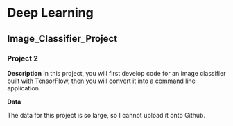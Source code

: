 # Deep Learning
## Image_Classifier_Project
### Project 2

**Description**
In this project, you will first develop code for an image classifier built with TensorFlow, then you will convert it into a command line application.

**Data**

The data for this project is so large, so I cannot upload it onto Github.

